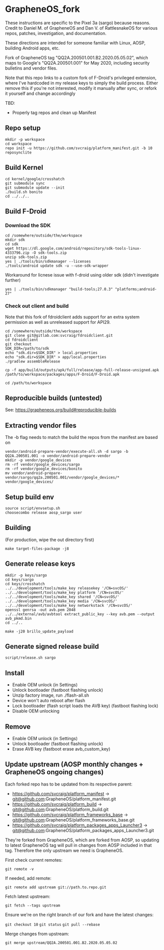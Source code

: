 # GrapheneOS_fork

These instructions are specific to the Pixel 3a (sargo) because reasons. Credit to Daniel M. of GrapheneOS and Dan V. of RattlesnakeOS for various repos, patches, investigation, and documentation.

These directions are intended for someone familiar with Linux, AOSP, building Android apps, etc.

Fork of GrapheneOS tag "QQ2A.200501.001.B2.2020.05.05.02", which maps to Google's "QQ2A.200501.001" for May 2020, including security bulletins and vendor files.

Note that this repo links to a custom fork of F-Droid's privileged extension, where I've hardcoded in my release keys to simply the build process. Either remove this if you're not interested, modify it manually after sync, or refork it yourself and change accordingly

TBD:
- Properly tag repos and clean up Manifest

## Repo setup

```
mkdir -p workspace
cd workspace
repo init -u https://github.com/svcraig/platform_manifest.git -b 10
reposynclite
```

## Build Kernel

```
cd kernel/google/crosshatch
git submodule sync
git submodule update --init
./build.sh bonito
cd ../../..
```

## Build F-Droid

### Download the SDK

```
cd /somewhere/outside/the/workspace
mkdir sdk
cd sdk
wget https://dl.google.com/android/repository/sdk-tools-linux-4333796.zip -O sdk-tools.zip
unzip sdk-tools.zip
yes | ./tools/bin/sdkmanager --licenses
./tools/android update sdk -u --use-sdk-wrapper
```

Workaround for licnese issue with f-droid using older sdk (didn't investigate further)

`yes | ./tools/bin/sdkmanager "build-tools;27.0.3" "platforms;android-27"`

### Check out client and build

Note that this fork of fdroidclient adds support for an extra system permission as well as unreleased support for API29.

```
cd /somewhere/outside/the/workspace
git clone git@gitlab.com:svcraig/fdroidclient.git
cd fdroidclient
git checkout
SDK_DIR=/path/to/sdk
echo "sdk.dir=$SDK_DIR" > local.properties
echo "sdk.dir=$SDK_DIR" > app/local.properties
./gradlew assembleRelease

cp -f app/build/outputs/apk/full/release/app-full-release-unsigned.apk /path/to/workspace/packages/apps/F-Droid/F-Droid.apk

cd /path/to/workspace
```

## Reproducible builds (untested)

See: https://grapheneos.org/build#reproducible-builds

## Extracting vendor files

The -b flag needs to match the build the repos from the manifest are based on

```
vendor/android-prepare-vendor/execute-all.sh -d sargo -b QQ2A.200501.001 -o vendor/android-prepare-vendor
mkdir -p vendor/google_devices
rm -rf vendor/google_devices/sargo
rm -rf vendor/google_devices/bonito
mv vendor/android-prepare-vendor/sargo/qq2a.200501.001/vendor/google_devices/* vendor/google_devices/
```

## Setup build env

```
source script/envsetup.sh
choosecombo release aosp_sargo user
```

## Building

(For production, wipe the out directory first)

`make target-files-package -j8`

## Generate release keys

```
mkdir -p keys/sargo
cd keys/sargo
cd keys/crosshatch
../../development/tools/make_key releasekey '/CN=svcOS/'
../../development/tools/make_key platform '/CN=svcOS/'
../../development/tools/make_key shared '/CN=svcOS/'
../../development/tools/make_key media '/CN=svcOS/'
../../development/tools/make_key networkstack '/CN=svcOS/'
openssl genrsa -out avb.pem 2048
../../external/avb/avbtool extract_public_key --key avb.pem --output avb_pkmd.bin
cd ../..

make -j20 brillo_update_payload
```

## Generate signed release build

`script/release.sh sargo`

## Install

- Enable OEM unlock (in Settings)
- Unlock bootloader (fastboot flashing unlock)
- Unzip factory image, run ./flash-all.sh
- Device won't auto reboot after flash
- Lock bootloader (flash script loads the AVB key) (fastboot flashing lock)
- Disable OEM unlocking

## Remove

- Enable OEM unlock (in Settings)
- Unlock bootloader (fastboot flashing unlock)
- Erase AVB key (fastboot erase avb_custom_key)

## Update upstream (AOSP monthly changes + GrapheneOS ongoing changes)

Each forked repo has to be updated from its respective parent:

- https://github.com/svcraig/platform_manifest -> git@github.com:GrapheneOS/platform_manifest.git
- https://github.com/svcraig/platform_build -> git@github.com:GrapheneOS/platform_build.git
- https://github.com/svcraig/platform_frameworks_base -> git@github.com:GrapheneOS/platform_frameworks_base.git
- https://github.com/svcraig/platform_packages_apps_Launcher3 -> git@github.com:GrapheneOS/platform_packages_apps_Launcher3.git

They're forked from GrapheneOS, which are forked from AOSP, so updating to latest GrapheneOS tag will pull in changes from AOSP included in that tag. Therefore the only upstream we need is GrapheneOS.

First check current remotes:

`git remote -v`

If needed, add remote:

`git remote add upstream git://path.to.repo.git`

Fetch latest upstream:

`git fetch --tags upstream`

Ensure we're on the right branch of our fork and have the latest changes:

`git checkout 10`
`git status`
`git pull --rebase`

Merge changes from upstream:

`git merge upstream/QQ2A.200501.001.B2.2020.05.05.02`
